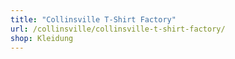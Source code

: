 ```yaml
---
title: "Collinsville T-Shirt Factory"
url: /collinsville/collinsville-t-shirt-factory/
shop: Kleidung
---
```

